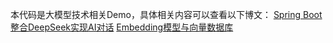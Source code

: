 本代码是大模型技术相关Demo，具体相关内容可以查看以下博文：
[Spring Boot整合DeepSeek实现AI对话](https://www.chengpei.top/archives/spring-boot-deepseek)
[Embedding模型与向量数据库](https://www.chengpei.top/archives/embedding-model-vector-database)
